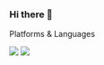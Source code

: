 ### Hi there 👋

Platforms & Languages

<img src="https://img.shields.io/badge/UnrealEngine-0E1128?style=flat-square&logo=UnrealEngine&logoColor=000"/>
<img src="https://img.shields.io/badge/C++-00599C?style=flat-square&logo=UnrealEngine&logoColor=111"/>
<!--
**masin556/masin556** is a ✨ _special_ ✨ repository because its `README.md` (this file) appears on your GitHub profile.

Here are some ideas to get you started:
- 🔭 I’m currently working on ...
- 🌱 I’m currently learning ...
- 👯 I’m looking to collaborate on ...
- 🤔 I’m looking for help with ...
- 💬 Ask me about ...
- 📫 How to reach me: ...
- 😄 Pronouns: ...
- ⚡ Fun fact: ...
-->
